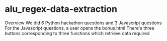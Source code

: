 # alu_regex-data-extraction
Overview
We did 6 Python hackathon questions and 3 Javascript questions
For the Javascript questions, a user opens the bonus.html
There's three buttons corresponding to three functions which retrieve data required